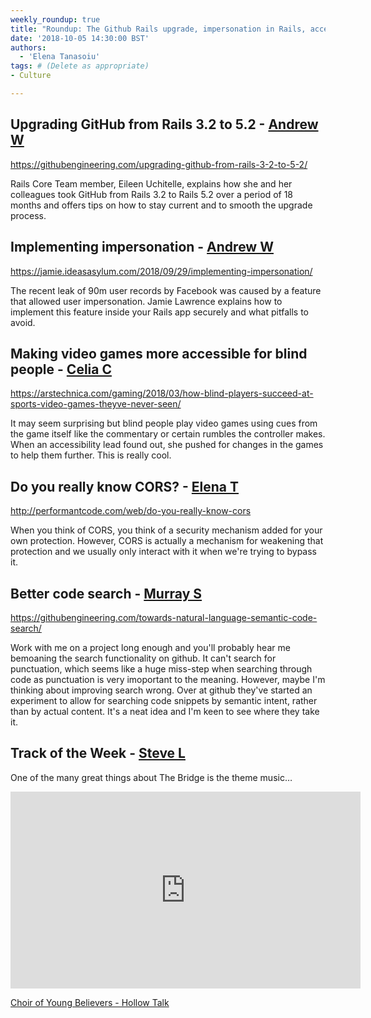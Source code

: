 ```yaml
---
weekly_roundup: true
title: "Roundup: The Github Rails upgrade, impersonation in Rails, accessible video games, CORS, semantic intent"
date: '2018-10-05 14:30:00 BST'
authors:
  - 'Elena Tanasoiu'
tags: # (Delete as appropriate)
- Culture

---
```


## Upgrading GitHub from Rails 3.2 to 5.2 - [Andrew W](/people#andrew-white)

https://githubengineering.com/upgrading-github-from-rails-3-2-to-5-2/

Rails Core Team member, Eileen Uchitelle, explains how she and her colleagues 
took GitHub from Rails 3.2 to Rails 5.2 over a period of 18 months and offers 
tips on how to stay current and to smooth the upgrade process.

## Implementing impersonation - [Andrew W](/people#andrew-white)

https://jamie.ideasasylum.com/2018/09/29/implementing-impersonation/

The recent leak of 90m user records by Facebook was caused by a feature that 
allowed user impersonation. Jamie Lawrence explains how to implement this 
feature inside your Rails app securely and what pitfalls to avoid.

## Making video games more accessible for blind people - [Celia C](/people/celia-collins)

https://arstechnica.com/gaming/2018/03/how-blind-players-succeed-at-sports-video-games-theyve-never-seen/

It may seem surprising but blind people play video games using cues from the 
game itself like the commentary or certain rumbles the controller makes. When 
an accessibility lead found out, she pushed for changes in the games to help 
them further. This is really cool.

## Do you really know CORS? - [Elena T](/people/elena-tanasoiu)

http://performantcode.com/web/do-you-really-know-cors

When you think of CORS, you think of a security mechanism added for your own 
protection. However, CORS is actually a mechanism for weakening that protection
and we usually only interact with it when we're trying to bypass it. 

## Better code search - [Murray S](/people#murray-steele)

https://githubengineering.com/towards-natural-language-semantic-code-search/

Work with me on a project long enough and you'll probably hear me bemoaning the
search functionality on github.  It can't search for punctuation, which seems
like a huge miss-step when searching through code as punctuation is very 
imoportant to the meaning.  However, maybe I'm thinking about improving search 
wrong.  Over at github they've started an experiment to allow for searching code
snippets by semantic intent, rather than by actual content.  It's a neat idea 
and I'm keen to see where they take it.

## Track of the Week - [Steve L](/people#steve-lennon)

One of the many great things about The Bridge is the theme music… 

<iframe width="560" height="315" src="https://www.youtube.com/embed/RFQ6XgvX3Qo" frameborder="0" allowfullscreen></iframe>

[Choir of Young Believers - Hollow Talk](https://www.youtube.com/watch?reload=9&v=RFQ6XgvX3Qo)
